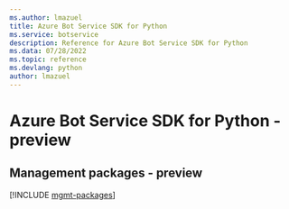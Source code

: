 ```yaml
---
ms.author: lmazuel
title: Azure Bot Service SDK for Python
ms.service: botservice
description: Reference for Azure Bot Service SDK for Python
ms.data: 07/28/2022
ms.topic: reference
ms.devlang: python
author: lmazuel
---
```

# Azure Bot Service SDK for Python - preview

## Management packages - preview
[!INCLUDE [mgmt-packages](bot-service-mgmt-index.md)]